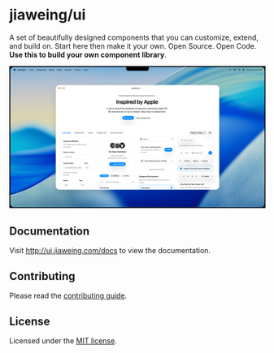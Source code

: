 # jiaweing/ui

A set of beautifully designed components that you can customize, extend, and build on. Start here then make it your own. Open Source. Open Code. **Use this to build your own component library**.

![hero](apps/v4/public/opengraph-image.png)

## Documentation

Visit http://ui.jiaweing.com/docs to view the documentation.

## Contributing

Please read the [contributing guide](/CONTRIBUTING.md).

## License

Licensed under the [MIT license](https://github.com/jiaweing/ui/blob/main/LICENSE.md).

